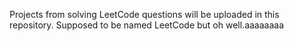 Projects from solving LeetCode questions will be uploaded in this repository. Supposed to be named LeetCode but oh well.aaaaaaaa